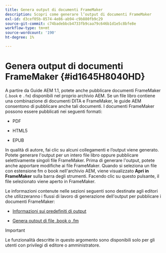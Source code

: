 ```yaml
---
title: Genera output di documenti FrameMaker
description: Scopri come generare l’output di documenti FrameMaker
exl-id: d3cef05b-8574-4e86-ab94-c9b880fb9c29
source-git-commit: c74badebbcb4733fb9caa79c646b1d1e5c8bfe8e
workflow-type: tm+mt
source-wordcount: '190'
ht-degree: 1%

---
```


# Genera output di documenti FrameMaker {#id1645H8040HD}

A partire da Guide AEM 1.1, potete anche pubblicare documenti FrameMaker \(`.book` e `.fm`\) disponibili nel proprio archivio AEM. Se un file libro contiene una combinazione di documenti DITA e FrameMaker, le guide AEM consentono di pubblicare anche tali documenti. I documenti FrameMaker possono essere pubblicati nei seguenti formati:

- PDF

- HTML5

- EPUB


In qualità di autore, fai clic su alcuni collegamenti e l’output viene generato. Potete generare l&#39;output per un intero file libro oppure pubblicare selettivamente singoli file FrameMaker. Prima di generare l&#39;output, potete anche apportare modifiche ai file FrameMaker. Quando si seleziona un file con estensione fm o book nell&#39;archivio AEM, viene visualizzato **Apri in FrameMaker** sulla barra degli strumenti. Facendo clic su questo pulsante, il file selezionato viene aperto in FrameMaker.

Le informazioni contenute nelle sezioni seguenti sono destinate agli editori che utilizzeranno i flussi di lavoro di generazione dell&#39;output per pubblicare i documenti FrameMaker:

- [Informazioni sui predefiniti di output](fm-output-understand-presets.md#)

- [Genera output di file .book o .fm](fm-output-generate.md#)

>[!IMPORTANT]
>
> Le funzionalità descritte in questo argomento sono disponibili solo per gli utenti con privilegi di editore o amministratore.

